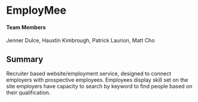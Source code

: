 # EmployMee

#### Team Members
Jenner Dulce, Haustin Kimbrough, Patrick Laurion, Matt Cho

## Summary
Recruiter based website/employment service, designed to connect employers with prospective employees. Employees display skill set on the site employers have capacity to search by keyword to find people based on their qualification.
